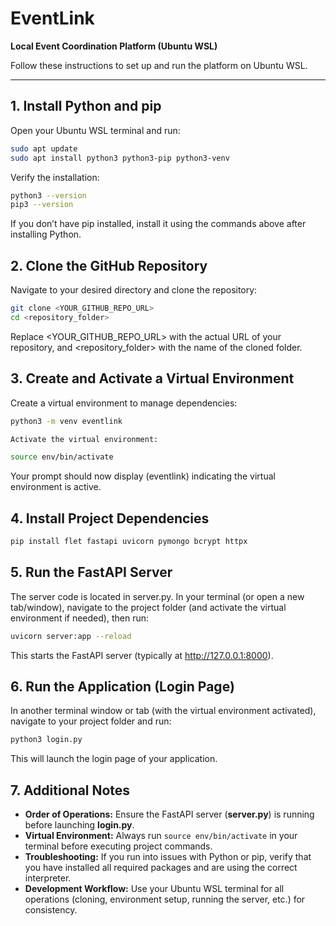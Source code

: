 # EventLink

**Local Event Coordination Platform (Ubuntu WSL)**

Follow these instructions to set up and run the platform on Ubuntu WSL.

---

## 1. Install Python and pip

Open your Ubuntu WSL terminal and run:

```bash
sudo apt update
sudo apt install python3 python3-pip python3-venv
```

Verify the installation:

```bash
python3 --version
pip3 --version
```

If you don’t have pip installed, install it using the commands above after installing Python.

## 2. Clone the GitHub Repository

Navigate to your desired directory and clone the repository:

```bash
git clone <YOUR_GITHUB_REPO_URL>
cd <repository_folder>
```

Replace <YOUR_GITHUB_REPO_URL> with the actual URL of your repository, and <repository_folder> with the name of the cloned folder.

## 3. Create and Activate a Virtual Environment

Create a virtual environment to manage dependencies:

```bash
python3 -m venv eventlink

Activate the virtual environment:

source env/bin/activate
```

Your prompt should now display (eventlink) indicating the virtual environment is active.

## 4. Install Project Dependencies

```bash
pip install flet fastapi uvicorn pymongo bcrypt httpx
```

## 5. Run the FastAPI Server

The server code is located in server.py. In your terminal (or open a new tab/window), navigate to the project folder (and activate the virtual environment if needed), then run:

```bash
uvicorn server:app --reload
```

This starts the FastAPI server (typically at http://127.0.0.1:8000).

## 6. Run the Application (Login Page)

In another terminal window or tab (with the virtual environment activated), navigate to your project folder and run:

```bash
python3 login.py
```

This will launch the login page of your application.

## 7. Additional Notes

- **Order of Operations:** Ensure the FastAPI server (**server.py**) is running before launching **login.py**.
- **Virtual Environment:** Always run `source env/bin/activate` in your terminal before executing project commands.
- **Troubleshooting:** If you run into issues with Python or pip, verify that you have installed all required packages and are using the correct interpreter.
- **Development Workflow:** Use your Ubuntu WSL terminal for all operations (cloning, environment setup, running the server, etc.) for consistency.
